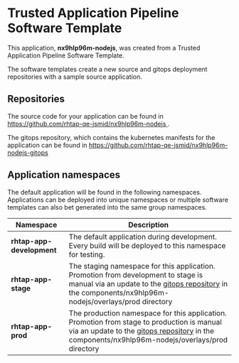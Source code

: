 # Trusted Application Pipeline Software Template

This application, **nx9hlp96m-nodejs**, was created from a Trusted Application Pipeline Software Template.

The software templates create a new source and gitops deployment repositories with a sample source application. 

## Repositories

The source code for your application can be found in [https://github.com/rhtap-qe-jsmid/nx9hlp96m-nodejs ](https://github.com/rhtap-qe-jsmid/nx9hlp96m-nodejs ).
 
The gitops repository, which contains the kubernetes manifests for the application can be found in 
[https://github.com/rhtap-qe-jsmid/nx9hlp96m-nodejs-gitops ](https://github.com/rhtap-qe-jsmid/nx9hlp96m-nodejs-gitops ) 

## Application namespaces 

The default application will be found in the following namespaces. Applications can be deployed into unique namespaces or multiple software templates can also bet generated into the same group namespaces.  

|  Namespace   |  Description   |  
| -------- | -------- |   
| **rhtap-app-development** | The default application during development. Every build will be deployed to this namespace for testing. | 
| **rhtap-app-stage** | The staging namespace for this application. Promotion from development to stage is manual via an update to the [gitops repository](https://github.com/rhtap-qe-jsmid/nx9hlp96m-nodejs-gitops ) in the components/nx9hlp96m-nodejs/overlays/prod directory |  
| **rhtap-app-prod** | The production namespace for this application. Promotion from stage to production is manual via an update to the [gitops repository](https://github.com/rhtap-qe-jsmid/nx9hlp96m-nodejs-gitops ) in the components/nx9hlp96m-nodejs/overlays/prod directory | 
